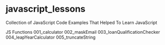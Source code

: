 # javascript_lessons

Collection of JavaScript Code Examples That Helped To Learn JavaScript

JS Functions
    001_calculator
    002_maskEmail
    003_loanQualificationChecker
    004_leapYearCalculator
    005_truncateString
